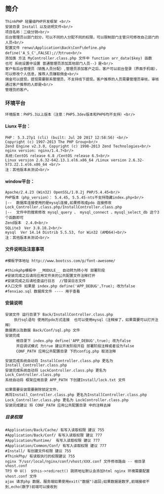 ﻿## 简介
    ThinkPHP 轻量级PHP开发框架 <br/>
    安装目录 Install 以及说明文件<br/>
    项目名称：二级分销<br/>
    后台管理员以部门划分，可以不同的人分配不同的权限，可以限制部门主管只可修改自己部门的人员<br/>
    配置文件 renwu\Application\Back\Conf\define.php   define('A_S_C',FALSE);//为true<br/>
    添加类 方法 MyController.class.php 文件中 function arr_data($key) 函数
    也可 系统设置中设置 普通管理员添加其他部门人员--》是<br/>
	客户有后台管理员（销售人员分配）,管理员添加客户之后，客户可以前台登录（界面手机端），可以修改个人信息，推荐人员赚取佣金<br/>
	佣金可以提现，提现需要联系管理员，不支持线下提现。客户推荐的人员需要管理员审核，审核通过客户推荐的人即是<br/>
	管理员的客户。

### 环境平台
    环境版本：PHP5.3以上版本（注意：PHP5.3dev版本和PHP6均不支持）<br/>

#### Liunx 平台：<br/>
    PHP： 5.3.27p1 (cli) (built: Jul 20 2017 12:58:56) <br/>
    Copyright (c) 1997-2013 The PHP Group<br/>
    Zend Engine v2.3.0, Copyright (c) 1998-2013 Zend Technologies<br/>
    nginx version: nginx/1.4.7<br/>
    系统:CentOS release 6.8 /CentOS release 6.5<br/>
    Linux version 2.6.32-642.13.1.el6.x86_64 /Linux version 2.6.32-573.22.1.el6.x86_64 <br/>
    注：其他版本未测试<br/>

#### window平台：<br/>
    Apache/2.4.23 (Win32) OpenSSL/1.0.2j PHP/5.4.45<br/>
    PHP版本（php_version）：	5.4.45, 5.5.45-nts不支持隐藏index.php<br/>
    |--  数据库连接使用的是mysql连接,如果修改成pdo 连接修改 Lock_Controller.class.php/InstallController.class.php
    |--  文件中的搜索修改 mysql_query 、 mysql_connect 、mysql_select_db 这个3个函数即可
    Zend版本	2.4.0<br/>
    SQLite3　Ver 3.8.10.2<br/>
    mysql  Ver 14.14 Distrib 5.5.53, for Win32 (AMD64)<br/>
    注：其他版本未测试<br/>

#### 文件说明及注意事项
    #模板字体地址 http://www.bootcss.com/p/font-awesome/

    #thinkphp模板中 __MODULE__ 自动转为转小写 部署阶段
    #安装完成之后请将应用文件夹的公共配置文件注释打开
    #安装完成之后请检查运行日志  //错误日志文件
    #入口文件 如果是 index.php define('APP_DEBUG',True); 改为false
	#fenxiao.sql 数据库文件 ---- 用于查看

#### 安装说明
	安装文件 运行目录下 Back/InstallController.class.php 
		执行sql语句 使用的pdo方式连接  也可以使用mysql（注释掉了，如果需要可以打开注释）
	数据表以及数据 Back/Conf/sql.php 文件
	安装完成
         根目录下 index.php define('APP_DEBUG',true); 改为false
         开启调试模式 为true 建议开发阶段开启 部署阶段注释或者设为false
         CONF_PATH 应用公共配置目录 下的config.php 取消注释

	安装完成系统自动将 InstallController.class.php 更名为 Install_Controller.class.php
	安装完成系统自动将 LockController.class.php 更名为 Lock_Controller.class.php
	系统自动将 框架应用目录 APP_PATH 下创建Install/lock.txt 文件

	如果需要安装需要删除锁定文件，
	再将Install_Controller.class.php 更名为InstallController.class.php
 	Lock_Controller.class.php 更名为 LockController.class.php
	安装完成建议 将 CONF_PATH 应用公共配置目录 中的注释去掉

##### 目录权限
	#Application/Back/Cache/ 有写入读取权限 建议 755
	#Application/Back/Conf/ 有写入读取权限 建议 777
	#Application/Runtime/  有写入读取权限 建议 777
	#Application/Common/Conf/ 有写入读取权限 建议 777
	#Install/ 有创建文件权限 建议 755
	#ThinkPhp/ 有读取执行的权限建议 755
	nginx 下/usr/local/nginx/conf/vhost/XXX.conf 文件修改路由 -- 根目录 vhost.conf
	TP3 中 U()  $this->redirect() 跳转地址默认会添加html nginx 环境需要配置 vhost.conf 文件
    ajax 请求php 数据，服务端如果使用exit("数据")返回;如果数据是数字,前端接收不到,echo(数字)前端可以接收到
